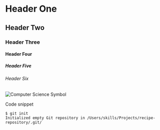 # Header One
## Header Two
### Header Three
#### Header Four
##### Header Five
###### Header Six

![Computer Science Symbol](https://encrypted-tbn0.gstatic.com/images?q=tbn:ANd9GcSOKe4C3vfgVzqBMEKFFAd0x7bLfccn07B1ig&usqp=CAU)

Code snippet
```
$ git init
Initialized empty Git repository in /Users/skills/Projects/recipe-repository/.git/
```

